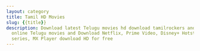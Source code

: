```yaml
---
layout: category
title: Tamil HD Movies
slug: {{title}}
description: Download latest Telugu movies hd download tamilrockers and Watch
  online Telugu movies and Download Netflix, Prime Video, Disney+ Hotstar
  series, MX Player download HD for free
---
```

